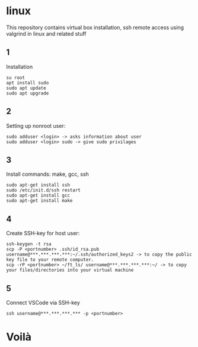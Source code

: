 # linux
This repository contains virtual box installation, ssh remote access using valgrind in linux and related stuff

## 1
Installation

```
su root
apt install sudo
sudo apt update
sudo apt upgrade
```

## 2
Setting up nonroot user:

```
sudo adduser <login> -> asks information about user
sudo adduser <login> sudo -> give sudo privilages
```

## 3
Install commands: make, gcc, ssh

```
sudo apt-get install ssh
sudo /etc/init.d/ssh restart
sudo apt-get install gcc
sudo apt-get install make
```

## 4
Create SSH-key for host user:

```
ssh-keygen -t rsa
scp -P <portnumber> .ssh/id_rsa.pub username@***.***.***.***:~/.ssh/authorized_keys2 -> to copy the public key file to your remote computer.
scp -rP <portnumber> ~/ft_ls/ username@***.***.***.***:~/ -> to copy your files/directories into your virtual machine
```

## 5
Connect VSCode via SSH-key

```
ssh username@***.***.***.*** -p <portnumber>
```


# Voilà
